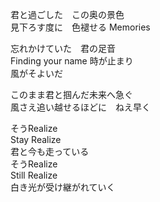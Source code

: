 君と過ごした　この奥の景色  
見下ろす度に　色褪せる Memories  

忘れかけていた　君の足音  
Finding your name 時が止まり  
風がそよいだ  

このまま君と掴んだ未来へ急ぐ  
風さえ追い越せるほどに　ねえ早く  

そうRealize  
Stay Realize  
君と今も走っている  
そうRealize  
Still Realize  
白き光が受け継がれていく  